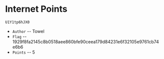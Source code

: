 # Internet Points
`U1Y1tp6hJX0`

* `Author` -- Towel
* `Flag` -- 1929f8fa2145c8b0518aee860bfe90ceea179d84231e6f32105e9761cb74e6b6
* `Points` -- 5
